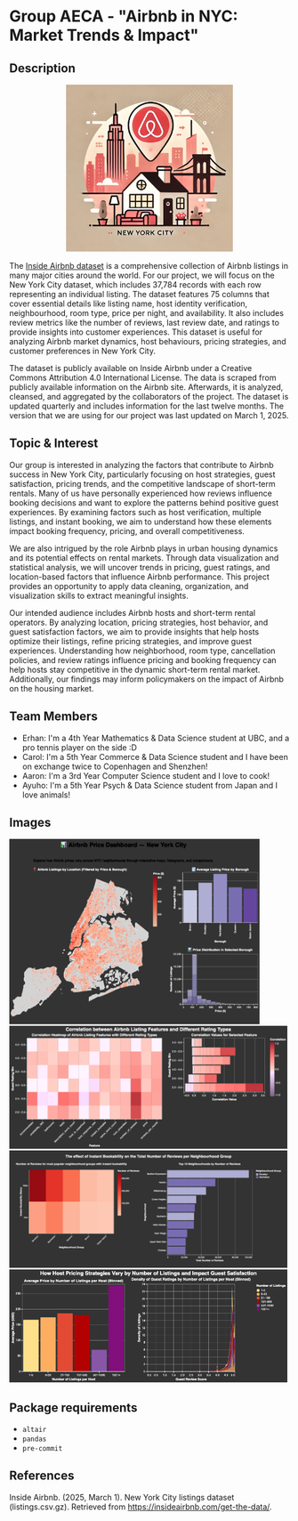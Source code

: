 # Group AECA - "Airbnb in NYC: Market Trends & Impact"

## Description
<p align="center">
    <img src="images/intro.png" width="300px">
</p>

The [Inside Airbnb dataset](https://insideairbnb.com/get-the-data/) is a comprehensive collection of Airbnb listings in many major cities around the world. For our project, we will focus on the New York City dataset, which includes 37,784 records with each row representing an individual listing. The dataset features 75 columns that cover essential details like listing name, host identity verification, neighbourhood, room type, price per night, and availability. It also includes review metrics like the number of reviews, last review date, and ratings to provide insights into customer experiences. This dataset is useful for analyzing Airbnb market dynamics, host behaviours, pricing strategies, and customer preferences in New York City. 

The dataset is publicly available on Inside Airbnb under a Creative Commons Attribution 4.0 International License. The data is scraped from publicly available information on the Airbnb site. Afterwards, it is analyzed, cleansed, and aggregated by the collaborators of the project. The dataset is updated quarterly and includes information for the last twelve months. The version that we are using for our project was last updated on March 1, 2025. 


## Topic & Interest

Our group is interested in analyzing the factors that contribute to Airbnb success in New York City, particularly focusing on host strategies, guest satisfaction, pricing trends, and the competitive landscape of short-term rentals. Many of us have personally experienced how reviews influence booking decisions and want to explore the patterns behind positive guest experiences. By examining factors such as host verification, multiple listings, and instant booking, we aim to understand how these elements impact booking frequency, pricing, and overall competitiveness.

We are also intrigued by the role Airbnb plays in urban housing dynamics and its potential effects on rental markets. Through data visualization and statistical analysis, we will uncover trends in pricing, guest ratings, and location-based factors that influence Airbnb performance. This project provides an opportunity to apply data cleaning, organization, and visualization skills to extract meaningful insights.

Our intended audience includes Airbnb hosts and short-term rental operators. By analyzing location, pricing strategies, host behavior, and guest satisfaction factors, we aim to provide insights that help hosts optimize their listings, refine pricing strategies, and improve guest experiences. Understanding how neighborhood, room type, cancellation policies, and review ratings influence pricing and booking frequency can help hosts stay competitive in the dynamic short-term rental market. Additionally, our findings may inform policymakers on the impact of Airbnb on the housing market.

## Team Members

- Erhan: I'm a 4th Year Mathematics & Data Science student at UBC, and a pro tennis player on the side :D
- Carol: I'm a 5th Year Commerce & Data Science student and I have been on exchange twice to Copenhagen and Shenzhen!
- Aaron: I'm a 3rd Year Computer Science student and I love to cook!
- Ayuho: I'm a 5th Year Psych & Data Science student from Japan and I love animals!

## Images

<!---
{You should use this area to add a screenshot of an interesting view, and eventually, of your dashboard}


<img src ="images/test.jpg" width="300px">
-->
<p align="left">
    <img src="images/viz1.png" width="450">
    <img src="images/viz2.png" width="500">
    <img src="images/viz3.png" width="500">
    <img src="images/viz4.png" width="500">
</p>

## Package requirements

- `altair`
- `pandas`
- `pre-commit`

## References

Inside Airbnb. (2025, March 1). New York City listings dataset (listings.csv.gz). Retrieved from https://insideairbnb.com/get-the-data/.



